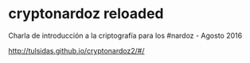# cryptonardoz reloaded
Charla de introducción a la criptografía para los #nardoz - Agosto 2016

http://tulsidas.github.io/cryptonardoz2/#/
